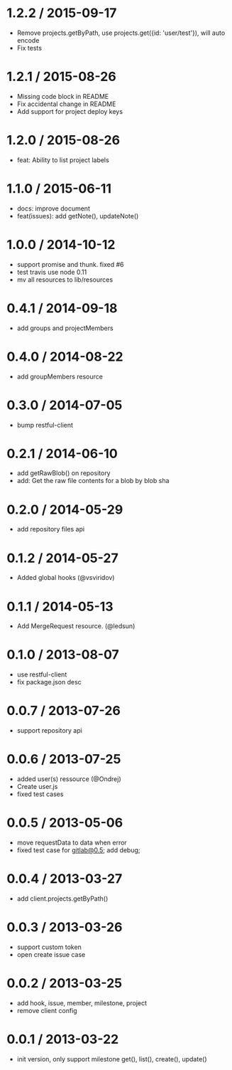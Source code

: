 
1.2.2 / 2015-09-17
==================

 * Remove projects.getByPath, use projects.get({id: 'user/test'}), will auto encode
 * Fix tests

1.2.1 / 2015-08-26
==================

 * Missing code block in README
 * Fix accidental change in README
 * Add support for project deploy keys

1.2.0 / 2015-08-26
==================

 * feat: Ability to list project labels

1.1.0 / 2015-06-11
==================

 * docs: improve document
 * feat(issues): add getNote(), updateNote()

1.0.0 / 2014-10-12
==================

 * support promise and thunk. fixed #6
 * test travis use node 0.11
 * mv all resources to lib/resources

0.4.1 / 2014-09-18
==================

 * add groups and projectMembers

0.4.0 / 2014-08-22
==================

 * add groupMembers resource

0.3.0 / 2014-07-05
==================

  * bump restful-client

0.2.1 / 2014-06-10
==================

 * add getRawBlob() on repository
 * add: Get the raw file contents for a blob by blob sha

0.2.0 / 2014-05-29
==================

 * add repository files api

0.1.2 / 2014-05-27
==================

 * Added global hooks (@vsviridov)

0.1.1 / 2014-05-13
==================

 * Add MergeRequest resource. (@ledsun)

0.1.0 / 2013-08-07
==================

  * use restful-client
  * fix package.json desc

0.0.7 / 2013-07-26
==================

  * support repository api

0.0.6 / 2013-07-25
==================

  * added user(s) ressource (@Ondrej)
  * Create user.js
  * fixed test cases

0.0.5 / 2013-05-06
==================

  * move requestData to data when error
  * fixed test case for gitlab@0.5; add debug;

0.0.4 / 2013-03-27
==================

  * add client.projects.getByPath()

0.0.3 / 2013-03-26
==================

  * support custom token
  * open create issue case

0.0.2 / 2013-03-25
==================

  * add hook, issue, member, milestone, project
  * remove client config

0.0.1 / 2013-03-22
==================

  * init version, only support milestone get(), list(), create(), update()
